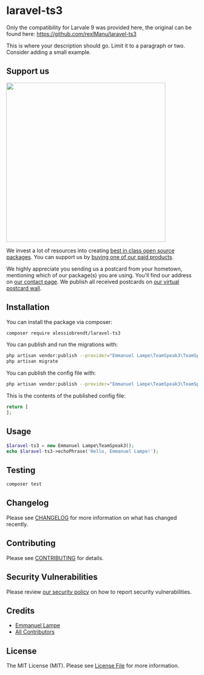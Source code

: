 # laravel-ts3

Only the compatibility for Larvale 9 was provided here, the original can be found here: https://github.com/rexlManu/laravel-ts3 

This is where your description should go. Limit it to a paragraph or two. Consider adding a small example.

## Support us

[<img src="https://github-ads.s3.eu-central-1.amazonaws.com/package-laravel-ts3-laravel.jpg?t=1" width="419px" />](https://spatie.be/github-ad-click/package-laravel-ts3-laravel)

We invest a lot of resources into creating [best in class open source packages](https://spatie.be/open-source). You can support us by [buying one of our paid products](https://spatie.be/open-source/support-us).

We highly appreciate you sending us a postcard from your hometown, mentioning which of our package(s) you are using. You'll find our address on [our contact page](https://spatie.be/about-us). We publish all received postcards on [our virtual postcard wall](https://spatie.be/open-source/postcards).

## Installation

You can install the package via composer:

```bash
composer require alessiobrendt/laravel-ts3
```

You can publish and run the migrations with:

```bash
php artisan vendor:publish --provider="Emmanuel Lampe\TeamSpeak3\TeamSpeak3ServiceProvider" --tag="migrations"
php artisan migrate
```

You can publish the config file with:
```bash
php artisan vendor:publish --provider="Emmanuel Lampe\TeamSpeak3\TeamSpeak3ServiceProvider" --tag="config"
```

This is the contents of the published config file:

```php
return [
];
```

## Usage

```php
$laravel-ts3 = new Emmanuel Lampe\TeamSpeak3();
echo $laravel-ts3->echoPhrase('Hello, Emmanuel Lampe!');
```

## Testing

```bash
composer test
```

## Changelog

Please see [CHANGELOG](CHANGELOG.md) for more information on what has changed recently.

## Contributing

Please see [CONTRIBUTING](.github/CONTRIBUTING.md) for details.

## Security Vulnerabilities

Please review [our security policy](../../security/policy) on how to report security vulnerabilities.

## Credits

- [Emmanuel Lampe](https://github.com/RexlManu)
- [All Contributors](../../contributors)

## License

The MIT License (MIT). Please see [License File](LICENSE.md) for more information.
